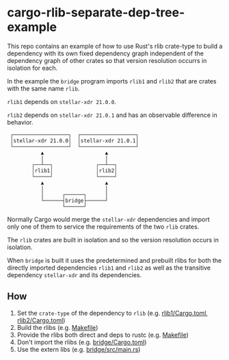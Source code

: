 # cargo-rlib-separate-dep-tree-example

This repo contains an example of how to use Rust's rlib crate-type to build a dependency with its own fixed dependency graph independent of the dependency graph of other crates so that version resolution occurrs in isolation for each.

In the example the `bridge` program imports `rlib1` and `rlib2` that are crates with the same name `rlib`.

`rlib1` depends on `stellar-xdr 21.0.0`.

`rlib2` depends on `stellar-xdr 21.0.1` and has an observable difference in behavior.

```
 ┌──────────────────┐  ┌──────────────────┐
 │stellar-xdr 21.0.0│  │stellar-xdr 21.0.1│
 └──────────────────┘  └──────────────────┘
           ▲                    ▲
           │                    │
        ┌──┴──┐              ┌──┴──┐
        │rlib1│              │rlib2│
        └─────┘              └─────┘
           ▲                    ▲
           │                    │
           │      ┌──────┐      │
           └──────┤bridge├──────┘
                  └──────┘
```

Normally Cargo would merge the `stellar-xdr` dependencies and import only one of them to service the requirements of the two `rlib` crates.

The `rlib` crates are built in isolation and so the version resolution occurs in isolation.

When `bridge` is built it uses the predetermined and prebuilt rlibs for both the directly imported dependencies `rlib1` and `rlib2` as well as the transitive dependency `stellar-xdr` and its dependencies.

## How

1. Set the `crate-type` of the dependency to `rlib` (e.g. [rlib1/Cargo.toml](./rlib1/Cargo.toml#L7), [rlib2/Cargo.toml](./rlib2/Cargo.toml#L7))
2. Build the rlibs (e.g. [Makefile](./Makefile#L2-L3))
3. Provide the rlibs both direct and deps to rustc (e.g. [Makefile](./Makefile#L4-L8))
4. Don't import the rlibs (e.g. [bridge/Cargo.toml](./bridge/Cargo.toml))
5. Use the extern libs (e.g. [bridge/src/main.rs](./bridge/src/main.rs#L2-L3))
